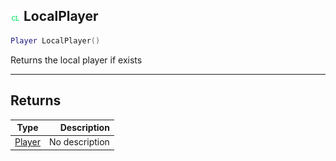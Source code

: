 ## ![client](../../.gitbook/assets/client.png) LocalPlayer

```lua
Player LocalPlayer()
```

Returns the local player if exists

------
## Returns

| Type   | Description |
| ------ | ----------: |
| [Player](./readme/player.md) | No description |

